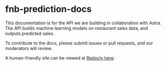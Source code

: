 # fnb-prediction-docs

This documentation is for the API we are building in collaboration with Astra. The API builds machine learning models on restaurant sales data, and outputs predicted sales.

To contribute to the docs, please submit issues or pull requests, and our moderators will review.

A human-friendly site can be viewed at [Redocly here](https://wise-duck-74.redoc.ly): 